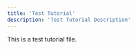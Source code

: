```yaml
---
title: 'Test Tutorial'
description: 'Test Tutorial Description'
---
```


This is a test tutorial file.
